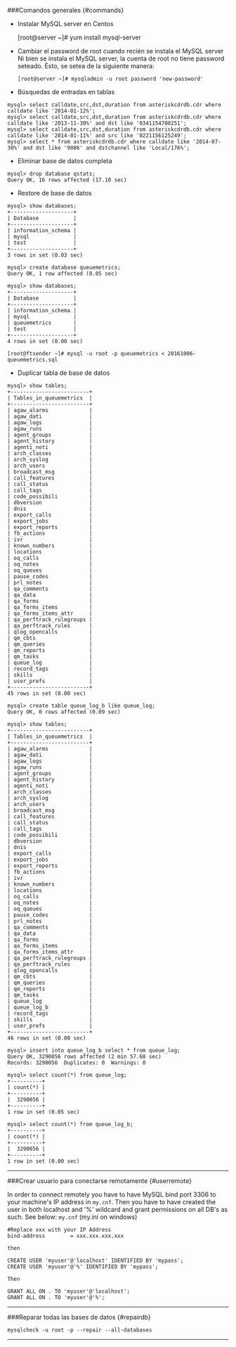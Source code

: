###Comandos generales {#commands}

* Instalar MySQL server en Centos 

    [root@server ~]# yum install mysql-server

* Cambiar el password de root cuando recién se instala el MySQL server
Ni bien se instala el MySQL server, la cuenta de root no tiene password seteado. Ésto, se setea de la siguiente manera:

    `[root@server ~]# mysqladmin -u root password 'new-password'`

* Búsquedas de entradas en tablas 

```
mysql> select calldate,src,dst,duration from asteriskcdrdb.cdr where calldate like '2014-01-12%';
mysql> select calldate,src,dst,duration from asteriskcdrdb.cdr where calldate like '2013-11-30%' and dst like '0341154700251';
mysql> select calldate,src,dst,duration from asteriskcdrdb.cdr where calldate like '2014-01-11%' and src like '0221156125249';
mysql> select * from asteriskcdrdb.cdr where calldate like '2014-07-30%' and dst like '9086' and dstchannel like 'Local/176%';
```

* Eliminar base de datos completa 
```
mysql> drop database qstats;
Query OK, 16 rows affected (17.10 sec)
```

* Restore de base de datos 

```
mysql> show databases;
+--------------------+
| Database           |
+--------------------+
| information_schema |
| mysql              |
| test               |
+--------------------+
3 rows in set (0.03 sec)

mysql> create database queuemetrics;
Query OK, 1 row affected (0.05 sec)

mysql> show databases;
+--------------------+
| Database           |
+--------------------+
| information_schema |
| mysql              |
| queuemetrics       |
| test               |
+--------------------+
4 rows in set (0.00 sec)

[root@ftsender ~]# mysql -u root -p queuemetrics < 20161006-queuemetrics.sql
```

* Duplicar tabla de base de datos 

```
mysql> show tables;
+-------------------------+
| Tables_in_queuemetrics  |
+-------------------------+
| agaw_alarms             |
| agaw_dati               |
| agaw_logs               |
| agaw_runs               |
| agent_groups            |
| agent_history           |
| agenti_noti             |
| arch_classes            |
| arch_syslog             |
| arch_users              |
| broadcast_msg           |
| call_features           |
| call_status             |
| call_tags               |
| code_possibili          |
| dbversion               |
| dnis                    |
| export_calls            |
| export_jobs             |
| export_reports          |
| fb_actions              |
| ivr                     |
| known_numbers           |
| locations               |
| oq_calls                |
| oq_notes                |
| oq_queues               |
| pause_codes             |
| prl_notes               |
| qa_comments             |
| qa_data                 |
| qa_forms                |
| qa_forms_items          |
| qa_forms_items_attr     |
| qa_perftrack_rulegroups |
| qa_perftrack_rules      |
| qlog_opencalls          |
| qm_cbts                 |
| qm_queries              |
| qm_reports              |
| qm_tasks                |
| queue_log               |
| record_tags             |
| skills                  |
| user_prefs              |
+-------------------------+
45 rows in set (0.00 sec)

mysql> create table queue_log_b like queue_log;
Query OK, 0 rows affected (0.09 sec)

mysql> show tables;
+-------------------------+
| Tables_in_queuemetrics  |
+-------------------------+
| agaw_alarms             |
| agaw_dati               |
| agaw_logs               |
| agaw_runs               |
| agent_groups            |
| agent_history           |
| agenti_noti             |
| arch_classes            |
| arch_syslog             |
| arch_users              |
| broadcast_msg           |
| call_features           |
| call_status             |
| call_tags               |
| code_possibili          |
| dbversion               |
| dnis                    |
| export_calls            |
| export_jobs             |
| export_reports          |
| fb_actions              |
| ivr                     |
| known_numbers           |
| locations               |
| oq_calls                |
| oq_notes                |
| oq_queues               |
| pause_codes             |
| prl_notes               |
| qa_comments             |
| qa_data                 |
| qa_forms                |
| qa_forms_items          |
| qa_forms_items_attr     |
| qa_perftrack_rulegroups |
| qa_perftrack_rules      |
| qlog_opencalls          |
| qm_cbts                 |
| qm_queries              |
| qm_reports              |
| qm_tasks                |
| queue_log               |
| queue_log_b             |
| record_tags             |
| skills                  |
| user_prefs              |
+-------------------------+
46 rows in set (0.00 sec)

mysql> insert into queue_log_b select * from queue_log;
Query OK, 3290056 rows affected (2 min 57.68 sec)
Records: 3290056  Duplicates: 0  Warnings: 0

mysql> select count(*) from queue_log;
+----------+
| count(*) |
+----------+
|  3290056 |
+----------+
1 row in set (0.05 sec)

mysql> select count(*) from queue_log_b;
+----------+
| count(*) |
+----------+
|  3290056 |
+----------+
1 row in set (0.00 sec)
```
---
###Crear usuario para conectarse remotamente {#userremote}

In order to connect remotely you have to have MySQL bind port 3306 to your machine's IP address in `my.cnf`. 
Then you have to have created the user in both localhost and '%' wildcard and grant permissions on all DB's as such. 
See below: `my.cnf` (my.ini on windows)

```
#Replace xxx with your IP Address 
bind-address        = xxx.xxx.xxx.xxx

then

CREATE USER 'myuser'@'localhost' IDENTIFIED BY 'mypass';
CREATE USER 'myuser'@'%' IDENTIFIED BY 'mypass';

Then

GRANT ALL ON . TO 'myuser'@'localhost';
GRANT ALL ON . TO 'myuser'@'%';
```
---
###Reparar todas las bases de datos {#repairdb}

    mysqlcheck -u root -p --repair --all-databases

---
